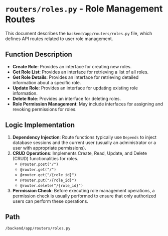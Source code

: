 # `routers/roles.py` - Role Management Routes

This document describes the `backend/app/routers/roles.py` file, which defines API routes related to user role management.

## Function Description
*   **Create Role**: Provides an interface for creating new roles.
*   **Get Role List**: Provides an interface for retrieving a list of all roles.
*   **Get Role Details**: Provides an interface for retrieving detailed information about a specific role.
*   **Update Role**: Provides an interface for updating existing role information.
*   **Delete Role**: Provides an interface for deleting roles.
*   **Role Permission Management**: May include interfaces for assigning and revoking permissions for roles.

## Logic Implementation
1.  **Dependency Injection**: Route functions typically use `Depends` to inject database sessions and the current user (usually an administrator or a user with appropriate permissions).
2.  **CRUD Operations**: Implements Create, Read, Update, and Delete (CRUD) functionalities for roles.
    *   `@router.post("/")`
    *   `@router.get("/")`
    *   `@router.get("/{role_id}")`
    *   `@router.put("/{role_id}")`
    *   `@router.delete("/{role_id}")`
3.  **Permission Check**: Before executing role management operations, a permission check is usually performed to ensure that only authorized users can perform these operations.

## Path
`/backend/app/routers/roles.py`